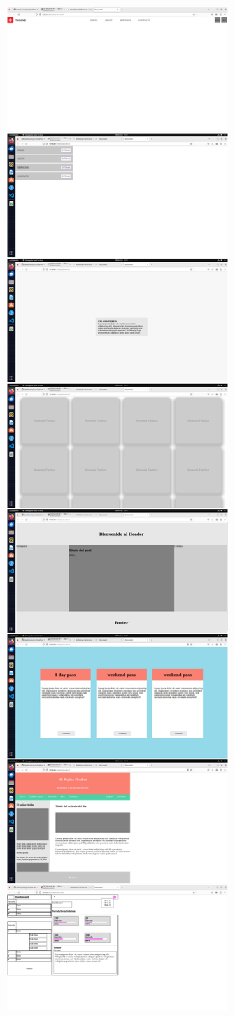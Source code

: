 ![](https://github.com/DavidJJulio/practicaFlex/blob/main/storage/img/Captura%20desde%202024-03-20%2015-15-03.png)
![](https://github.com/DavidJJulio/practicaFlex/blob/main/storage/img/Captura%20desde%202024-03-20%2015-41-14.png)
![](https://github.com/DavidJJulio/practicaFlex/blob/main/storage/img/Captura%20desde%202024-03-20%2015-41-27.png)
![](https://github.com/DavidJJulio/practicaFlex/blob/main/storage/img/Captura%20desde%202024-03-20%2015-41-39.png)
![](https://github.com/DavidJJulio/practicaFlex/blob/main/storage/img/Captura%20desde%202024-03-20%2015-41-47.png)
![](https://github.com/DavidJJulio/practicaFlex/blob/main/storage/img/Captura%20desde%202024-03-20%2015-41-54.png)
![](https://github.com/DavidJJulio/practicaFlex/blob/main/storage/img/Captura%20desde%202024-03-20%2015-42-02.png)
![](https://github.com/DavidJJulio/practicaFlex/blob/main/storage/img/Captura%20desde%202024-03-20%2015-21-39.png)